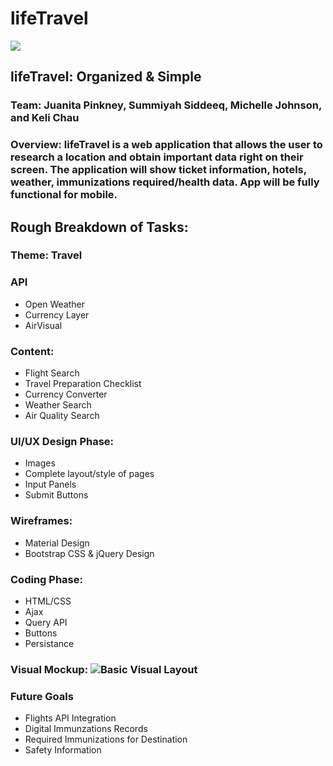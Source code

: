 # lifeTravel

![](https://upload.wikimedia.org/wikipedia/commons/thumb/f/fb/Noun_15537_ccElliotVerhaeren_travel.svg/200px-Noun_15537_ccElliotVerhaeren_travel.svg.png)

## **lifeTravel:** Organized & Simple

### **Team:** Juanita Pinkney, Summiyah Siddeeq, Michelle Johnson, and Keli Chau

### **Overview:** lifeTravel is a web application that allows the user to research a location and obtain important data right on their screen. The application will show ticket information, hotels, weather, immunizations required/health data. App will be fully functional for mobile.

## **Rough Breakdown of Tasks:**

### Theme: Travel

### API


* Open Weather
* Currency Layer
* AirVisual

### Content:


* Flight Search
* Travel Preparation Checklist
* Currency Converter
* Weather Search
* Air Quality Search


### UI/UX Design Phase:

* Images
* Complete layout/style of pages
* Input Panels
* Submit Buttons

### Wireframes:

* Material Design
* Bootstrap CSS & jQuery Design

### Coding Phase:

* HTML/CSS
* Ajax
* Query API
* Buttons
* Persistance
	
### Visual Mockup: ![Basic Visual Layout](https://github.com/summiyah/travel-app/raw/master/Screen%20Shot%202017-12-04%20at%204.38.12%20PM.png)

### Future Goals

* Flights API Integration
* Digital Immunzations Records
* Required Immunizations for Destination
* Safety Information 







